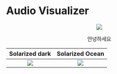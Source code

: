 # Audio Visualizer
<p align="center">
  <img src="https://media.giphy.com/media/13CoXDiaCcCoyk/giphy.gif">
</p>

<center>안녕하세요</center>

Solarized dark             |  Solarized Ocean
:-------------------------:|:-------------------------:
![](https://...Dark.png)  |  ![](https://...Ocean.png)
